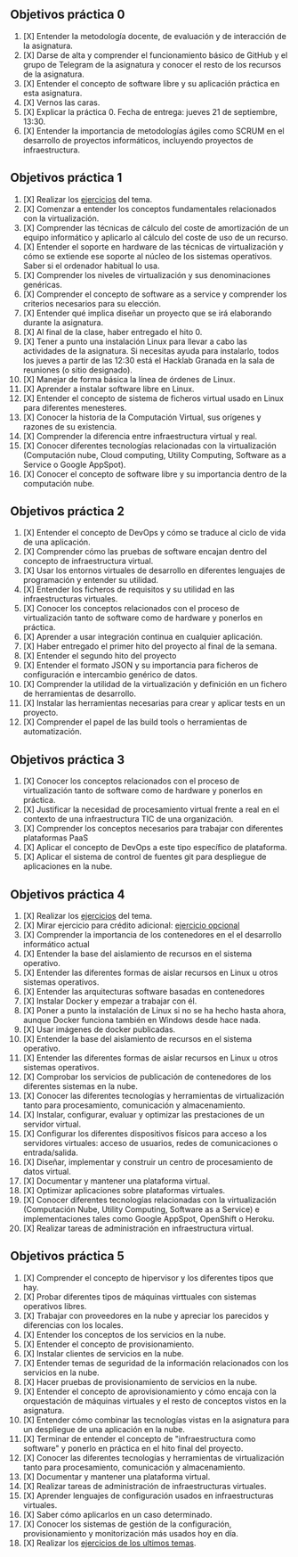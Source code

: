 ## Objetivos práctica 0

1. [X] Entender la metodología docente, de evaluación y de interacción de la asignatura.
2. [X] Darse de alta y comprender el funcionamiento básico de GitHub y el grupo de Telegram de la asignatura y conocer el resto de los recursos de la asignatura.
3. [X] Entender el concepto de software libre y su aplicación práctica en esta asignatura.
4. [X] Vernos las caras.
5. [X] Explicar la práctica 0. Fecha de entrega: jueves 21 de septiembre, 13:30.
6. [X] Entender la importancia de metodologías ágiles como SCRUM en el desarrollo de proyectos informáticos, incluyendo proyectos de infraestructura.


## Objetivos práctica 1

1. [X] Realizar los [ejercicios](https://github.com/Anixo/EjerciciosIV/tree/master/Ejercicios%20Hito%201) del tema.
2. [X] Comenzar a entender los conceptos fundamentales relacionados con la virtualización.
3. [X] Comprender las técnicas de cálculo del coste de amortización de un equipo informático y aplicarlo al cálculo del coste de uso de un recurso.
4. [X] Entender el soporte en hardware de las técnicas de virtualización y cómo se extiende ese soporte al núcleo de los sistemas operativos. Saber si el ordenador habitual lo usa.
5. [X] Comprender los niveles de virtualización y sus denominaciones genéricas.
6. [X] Comprender el concepto de software as a service y comprender los criterios necesarios para su elección.
7. [X] Entender qué implica diseñar un proyecto que se irá elaborando durante la asignatura.
8. [X] Al final de la clase, haber entregado el hito 0.
9. [X] Tener a punto una instalación Linux para llevar a cabo las actividades de la asignatura. Si necesitas ayuda para instalarlo, todos los jueves a partir de las 12:30 está el Hacklab Granada en la sala de reuniones (o sitio designado).
10. [X] Manejar de forma básica la línea de órdenes de Linux.
11. [X] Aprender a instalar software libre en Linux.
12. [X] Entender el concepto de sistema de ficheros virtual usado en Linux para diferentes menesteres.
13. [X] Conocer la historia de la Computación Virtual, sus orígenes y razones de su existencia.
14. [X] Comprender la diferencia entre infraestructura virtual y real.
15. [X] Conocer diferentes tecnologías relacionadas con la virtualización (Computación nube, Cloud computing, Utility Computing, Software as a Service o Google AppSpot).
16. [X] Conocer el concepto de software libre y su importancia dentro de la computación nube.


## Objetivos práctica 2

1. [X] Entender el concepto de DevOps y cómo se traduce al ciclo de vida de una aplicación.
2. [X] Comprender cómo las pruebas de software encajan dentro del concepto de infraestructura virtual.
3. [X] Usar los entornos virtuales de desarrollo en diferentes lenguajes de programación y entender su utilidad.
4. [X] Entender los ficheros de requisitos y su utilidad en las infraestructuras virtuales.
5. [X] Conocer los conceptos relacionados con el proceso de virtualización tanto de software como de hardware y ponerlos en práctica. 
6. [X] Aprender a usar integración continua en cualquier aplicación. 
7. [X] Haber entregado el primer hito del proyecto al final de la semana.
8. [X] Entender el segundo hito del proyecto
9. [X] Entender el formato JSON y su importancia para ficheros de configuración e intercambio genérico de datos.
10. [X] Comprender la utilidad de la virtualización y definición en un fichero de herramientas de desarrollo.
11. [X] Instalar las herramientas necesarias para crear y aplicar tests en un proyecto.
12. [X] Comprender el papel de las build tools o herramientas de automatización.


## Objetivos práctica 3

1. [X] Conocer los conceptos relacionados con el proceso de virtualización tanto de software como de hardware y ponerlos en práctica.
2. [X] Justificar la necesidad de procesamiento virtual frente a real en el contexto de una infraestructura TIC de una organización.
3. [X] Comprender los conceptos necesarios para trabajar con diferentes plataformas PaaS
4. [X] Aplicar el concepto de DevOps a este tipo específico de plataforma.
5. [X] Aplicar el sistema de control de fuentes git para despliegue de aplicaciones en la nube.

## Objetivos práctica 4

1. [X] Realizar los [ejercicios](https://github.com/Anixo/EjerciciosIV/tree/master/Ejercicios%20Hito%204) del tema.
2. [X] Mirar ejercicio para crédito adicional: [ejercicio opcional](https://github.com/JJ/IV-17-18/blob/master/proyectos/ejercicio-1.md)
3. [X] Comprender la importancia de los contenedores en el el desarrollo informático actual
4. [X] Entender la base del aislamiento de recursos en el sistema operativo.
5. [X] Entender las diferentes formas de aislar recursos en Linux u otros sistemas operativos.
6. [X] Entender las arquitecturas software basadas en contenedores
7. [X] Instalar Docker y empezar a trabajar con él.
8. [X] Poner a punto la instalación de Linux si no se ha hecho hasta ahora, aunque Docker funciona también en Windows desde hace nada.
9. [X] Usar imágenes de docker publicadas.
10. [X] Entender la base del aislamiento de recursos en el sistema operativo.
11. [X] Entender las diferentes formas de aislar recursos en Linux u otros sistemas operativos.
12. [X] Comprobar los servicios de publicación de contenedores de los diferentes sistemas en la nube.
13. [X] Conocer las diferentes tecnologías y herramientas de virtualización tanto para procesamiento, comunicación y almacenamiento.
14. [X] Instalar, configurar, evaluar y optimizar las prestaciones de un servidor virtual.
15. [X] Configurar los diferentes dispositivos físicos para acceso a los servidores virtuales: acceso de usuarios, redes de comunicaciones o entrada/salida.
16. [X] Diseñar, implementar y construir un centro de procesamiento de datos virtual.
17. [X] Documentar y mantener una plataforma virtual.
18. [X] Optimizar aplicaciones sobre plataformas virtuales.
19. [X] Conocer diferentes tecnologías relacionadas con la virtualización (Computación Nube, Utility Computing, Software as a Service) e implementaciones tales como Google AppSpot, OpenShift o Heroku.
20. [X] Realizar tareas de administración en infraestructura virtual.

## Objetivos práctica 5

1. [X] Comprender el concepto de hipervisor y los diferentes tipos que hay. 
2. [X] Probar diferentes tipos de máquinas virttuales con sistemas operativos libres. 
3. [X] Trabajar con proveedores en la nube y apreciar los parecidos y diferencias con los locales.
4. [X] Entender los conceptos de los servicios en la nube.
5. [X] Entender el concepto de provisionamiento.
6. [X] Instalar clientes de servicios en la nube.
7. [X] Entender temas de seguridad de la información relacionados con los servicios en la nube.
8. [X] Hacer pruebas de provisionamiento de servicios en la nube.
9. [X] Entender el concepto de aprovisionamiento y cómo encaja con la orquestación de máquinas virtuales y el resto de conceptos vistos en la asignatura. 
10. [X] Entender cómo combinar las tecnologías vistas en la asignatura para un despliegue de una aplicación en la nube.
11. [X] Terminar de entender el concepto de "infraestructura como software" y ponerlo en práctica en el hito final del proyecto. 
12. [X] Conocer las diferentes tecnologías y herramientas de virtualización tanto para procesamiento, comunicación y almacenamiento.
13. [X] Documentar y mantener una plataforma virtual.
14. [X] Realizar tareas de administración de infraestructuras virtuales.
15. [X] Aprender lenguajes de configuración usados en infraestructuras virtuales. 
16. [X] Saber cómo aplicarlos en un caso determinado. 
17. [X] Conocer los sistemas de gestión de la configuración, provisionamiento y monitorización más usados hoy en día.
18. [X] Realizar los [ejercicios de los ultimos temas](https://github.com/Anixo/EjerciciosIV/tree/master/Ejercicios%20Hito%205).
